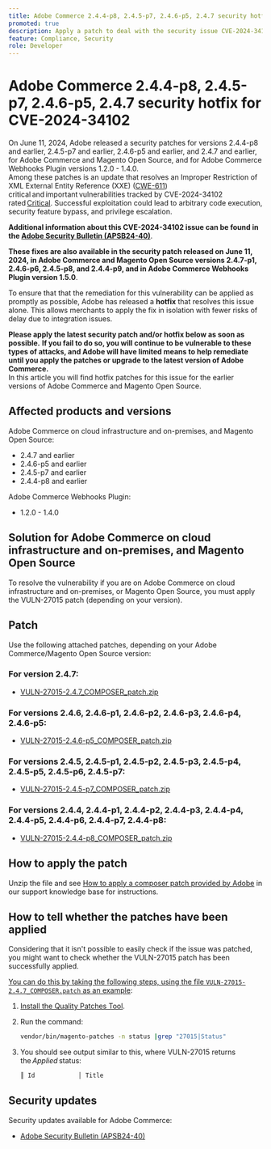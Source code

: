 ```yaml
---
title: Adobe Commerce 2.4.4-p8, 2.4.5-p7, 2.4.6-p5, 2.4.7 security hotfix for CVE-2024-34102
promoted: true
description: Apply a patch to deal with the security issue CVE-2024-34102 for Adobe Commerce 2.4.4-p8, 2.4.5-p7, 2.4.6-p5, 2.4.7 and earlier versions, and for Adobe Commerce Webhooks Plugin versions 1.2.0 - 1.4.0.
feature: Compliance, Security
role: Developer
---
```

# Adobe Commerce 2.4.4-p8, 2.4.5-p7, 2.4.6-p5, 2.4.7 security hotfix for CVE-2024-34102

On June 11, 2024, Adobe released a security patches for versions 2.4.4-p8 and earlier, 2.4.5-p7 and earlier, 2.4.6-p5 and earlier, and 2.4.7 and earlier, for Adobe Commerce and Magento Open Source, and for Adobe Commerce Webhooks Plugin versions 1.2.0 - 1.4.0.<br>
Among these patches is an update that resolves an Improper Restriction of XML External Entity Reference (XXE) ([CWE-611](https://cwe.mitre.org/data/definitions/611.html)) critical and important vulnerabilities tracked by CVE-2024-34102 rated [Critical](https://helpx.adobe.com/security/severity-ratings.html).
Successful exploitation could lead to arbitrary code execution, security feature bypass, and privilege escalation.

**Additional information about this CVE-2024-34102 issue can be found in the [Adobe Security Bulletin (APSB24-40)](https://helpx.adobe.com/security/products/magento/apsb24-40.html)**.

**These fixes are also available in the security patch released on June 11, 2024, in Adobe Commerce and Magento Open Source versions 2.4.7-p1, 2.4.6-p6, 2.4.5-p8, and 2.4.4-p9, and in Adobe Commerce Webhooks Plugin version 1.5.0**.

To ensure that that the remediation for this vulnerability can be applied as promptly as possible, Adobe has released a **hotfix** that resolves this issue alone. This allows merchants to apply the fix in isolation with fewer risks of delay due to integration issues. 

**Please apply the latest security patch and/or hotfix below as soon as possible.**
**If you fail to do so, you will continue to be vulnerable to these types of attacks, and Adobe will have limited means to help remediate until you apply the patches or upgrade to the latest version of Adobe Commerce.**<br>
In this article you will find hotfix patches for this issue for the earlier versions of Adobe Commerce and Magento Open Source. 
 
## Affected products and versions

Adobe Commerce on cloud infrastructure and on-premises, and Magento Open Source:

* 2.4.7 and earlier
* 2.4.6-p5 and earlier
* 2.4.5-p7 and earlier
* 2.4.4-p8 and earlier

Adobe Commerce Webhooks Plugin: 

* 1.2.0 - 1.4.0

## Solution for Adobe Commerce on cloud infrastructure and on-premises, and Magento Open Source 

To resolve the vulnerability if you are on Adobe Commerce on cloud infrastructure and on-premises, or Magento Open Source, you must apply the VULN-27015 patch (depending on your version).

## Patch

Use the following attached patches, depending on your Adobe Commerce/Magento Open Source version:

### For version 2.4.7:

* [VULN-27015-2.4.7_COMPOSER_patch.zip](assets/VULN-27015-2.4.7_COMPOSER_patch.zip)

### For versions 2.4.6, 2.4.6-p1, 2.4.6-p2, 2.4.6-p3, 2.4.6-p4, 2.4.6-p5:

* [VULN-27015-2.4.6-p5_COMPOSER_patch.zip](assets/VULN-27015-2.4.6-p5_COMPOSER_patch.zip)

### For versions 2.4.5, 2.4.5-p1, 2.4.5-p2, 2.4.5-p3, 2.4.5-p4, 2.4.5-p5, 2.4.5-p6, 2.4.5-p7:

* [VULN-27015-2.4.5-p7_COMPOSER_patch.zip](assets/VULN-27015-2.4.5-p7_COMPOSER_patch.zip)

### For versions 2.4.4, 2.4.4-p1, 2.4.4-p2, 2.4.4-p3, 2.4.4-p4, 2.4.4-p5, 2.4.4-p6, 2.4.4-p7, 2.4.4-p8:

* [VULN-27015-2.4.4-p8_COMPOSER_patch.zip](assets/VULN-27015-2.4.4-p8_COMPOSER_patch.zip)


## How to apply the patch

Unzip the file and see [How to apply a composer patch provided by Adobe](https://experienceleague.adobe.com/docs/commerce-knowledge-base/kb/how-to/how-to-apply-a-composer-patch-provided-by-magento.html) in our support knowledge base for instructions.

## How to tell whether the patches have been applied 

Considering that it isn't possible to easily check if the issue was patched, you might want to check whether the VULN-27015 patch has been successfully applied. 

<u>You can do this by taking the following steps, using the file `VULN-27015-2.4.7_COMPOSER.patch` as an example</u>:

1. [Install the Quality Patches Tool](https://experienceleague.adobe.com/docs/commerce-operations/tools/quality-patches-tool/usage.html).
1. Run the command:

    ```bash
    vendor/bin/magento-patches -n status |grep "27015|Status"
    ```

1. You should see output similar to this, where VULN-27015 returns the *Applied* status:

    ```bash
    ║ Id            │ Title                                                        │ Category        │ Origin                 │ Status      │ Details                                          ║ ║ N/A           │ ../m2-hotfixes/VULN-27015-2.4.7_COMPOSER_patch.patch      │ Other           │ Local                  │ Applied     │ Patch type: Custom                                
    ```

## Security updates

Security updates available for Adobe Commerce:

* [Adobe Security Bulletin (APSB24-40)](https://helpx.adobe.com/security/products/magento/apsb24-40.html)
